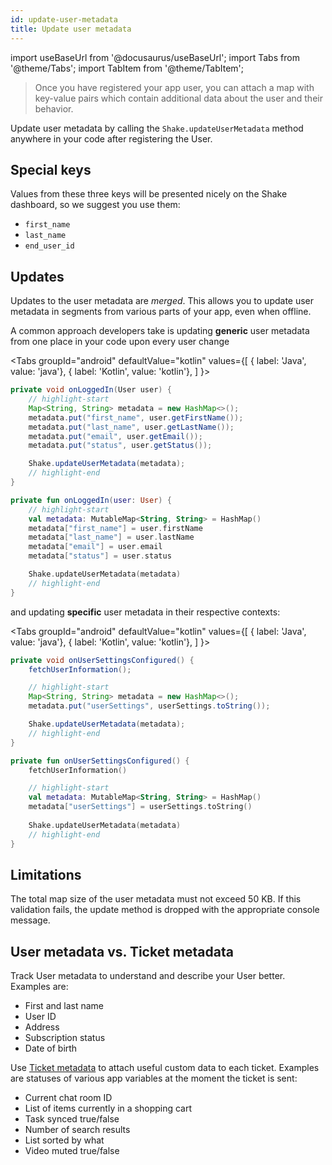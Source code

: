 ```yaml
---
id: update-user-metadata
title: Update user metadata
---
```

import useBaseUrl from '@docusaurus/useBaseUrl';
import Tabs from '@theme/Tabs';
import TabItem from '@theme/TabItem';

>Once you have registered your app user, you can attach a map with key-value pairs which contain
additional data about the user and their behavior.

Update user metadata by calling the `Shake.updateUserMetadata` method anywhere in your code
after registering the User.

## Special keys

Values from these three keys will be presented nicely on the Shake dashboard, so we suggest you use them:
* `first_name`
* `last_name`
* `end_user_id`


## Updates

Updates to the user metadata are _merged_.
This allows you to update
user metadata in segments from various parts of your app, even when offline.

A common approach developers take is updating **generic** user metadata from one place in your code upon every user change

<Tabs
  groupId="android"
  defaultValue="kotlin"
  values={[
    { label: 'Java', value: 'java'},
    { label: 'Kotlin', value: 'kotlin'},
  ]
}>

<TabItem value="java">

```java title="LoginActivity.java"
private void onLoggedIn(User user) {
    // highlight-start
    Map<String, String> metadata = new HashMap<>();
    metadata.put("first_name", user.getFirstName());
    metadata.put("last_name", user.getLastName());
    metadata.put("email", user.getEmail());
    metadata.put("status", user.getStatus());

    Shake.updateUserMetadata(metadata);
    // highlight-end              
}
```

</TabItem>

<TabItem value="kotlin">

```kotlin title="LoginActivity.kt"
private fun onLoggedIn(user: User) {
    // highlight-start
    val metadata: MutableMap<String, String> = HashMap()
    metadata["first_name"] = user.firstName
    metadata["last_name"] = user.lastName
    metadata["email"] = user.email
    metadata["status"] = user.status

    Shake.updateUserMetadata(metadata)
    // highlight-end              
}
```

</TabItem>
</Tabs>

and updating **specific** user metadata in their respective contexts:

<Tabs
  groupId="android"
  defaultValue="kotlin"
  values={[
    { label: 'Java', value: 'java'},
    { label: 'Kotlin', value: 'kotlin'},
  ]
}>


<TabItem value="java">

```java title="UserSettingsActivity.java"
private void onUserSettingsConfigured() {
    fetchUserInformation();

    // highlight-start
    Map<String, String> metadata = new HashMap<>();
    metadata.put("userSettings", userSettings.toString());

    Shake.updateUserMetadata(metadata);
    // highlight-end
}
```

</TabItem>

<TabItem value="kotlin">

```kotlin title="UserSettingsActivity.kt"
private fun onUserSettingsConfigured() {
    fetchUserInformation()

    // highlight-start
    val metadata: MutableMap<String, String> = HashMap()
    metadata["userSettings"] = userSettings.toString()
    
    Shake.updateUserMetadata(metadata)
    // highlight-end
}
```

</TabItem>
</Tabs>

## Limitations

The total map size of the user metadata must not exceed 50 KB.
If this validation fails, the update method is dropped with the appropriate console message.

## User metadata vs. Ticket metadata

Track User metadata to understand and describe your User better. Examples are:

* First and last name
* User ID
* Address
* Subscription status
* Date of birth

Use [Ticket metadata](/android/configuration-and-data/ticket-metadata) to attach useful custom data to each ticket. Examples are statuses of various app variables at the moment the ticket is sent:

* Current chat room ID
* List of items currently in a shopping cart
* Task synced true/false
* Number of search results
* List sorted by what
* Video muted true/false